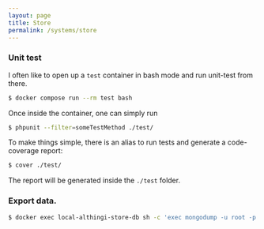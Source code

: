 ```yaml
---
layout: page
title: Store
permalink: /systems/store
---
```


### Unit test
I often like to open up a `test` container in bash mode and run unit-test from there.

```sh
$ docker compose run --rm test bash
```

Once inside the container, one can simply run

```sh
$ phpunit --filter=someTestMethod ./test/
```

To make things simple, there is an alias to run tests and generate a code-coverage report:

```sh
$ cover ./test/
```

The report will be generated inside the `./test` folder.

### Export data.

```sh
$ docker exec local-althingi-store-db sh -c 'exec mongodump -u root -p example  -d althingi --authenticationDatabase=admin --archive' > ./althingi.archive
```